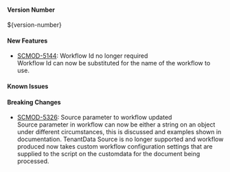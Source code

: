 #### Version Number
${version-number}

#### New Features
- [SCMOD-5144](https://autjira.microfocus.com/browse/SCMOD-5144): Workflow Id no longer required  
    Workflow Id can now be substituted for the name of the workflow to use.

#### Known Issues

#### Breaking Changes
- [SCMOD-5326](https://autjira.microfocus.com/browse/SCMOD-5326): Source parameter to workflow updated  
    Source parameter in workflow can now be either a string on an object under different circumstances, this is discussed and examples shown in documentation. TenantData Source is no longer supported and workflow produced now takes custom workflow configuration settings that are supplied to the script on the customdata for the document being processed.
